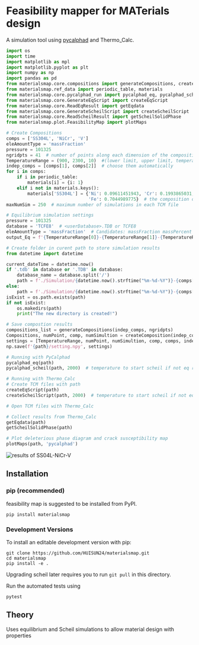 # Feasibility mapper for MATerials design

A simulation tool using [pycalphad](http://pycalphad.org) and Thermo_Calc.

```python
import os
import time
import matplotlib as mpl
import matplotlib.pyplot as plt
import numpy as np
import pandas as pd
from materialsmap.core.compositions import generateCompositions, createComposition
from materialsmap.ref_data import periodic_table, materials
from materialsmap.core.pycalphad_run import pycalphad_eq, pycalphad_scheil
from materialsmap.core.GenerateEqScript import createEqScript
from materialsmap.core.ReadEqResult import getEqdata
from materialsmap.core.GenerateScheilScript import createScheilScript
from materialsmap.core.ReadScheilResult import getScheilSolidPhase
from materialsmap.plot.FeasibilityMap import plotMaps

# Create Compositions
comps = ['SS304L', 'NiCr', 'V']
eleAmountType = 'massFraction'
pressure = 101325
ngridpts = 41  # number of points along each dimension of the composition grid
TemperatureRange = (900, 2300, 10)  #(lower limit, upper limit, temperature step)
indep_comps = [comps[1], comps[2]]  # choose them automatically
for i in comps:
    if i in periodic_table:
        materials[i] = {i: 1}
    elif i not in materials.keys():
        materials['SS304L'] = {'Ni': 0.09611451943, 'Cr': 0.1993865031,
                               'Fe': 0.7044989775}  # the composition of this element/alloys(in weight fractions)
maxNumSim = 250  # maximum number of simulations in each TCM file

# Equilibrium simulation settings
pressure = 101325
database = 'TCFE8'  # <userDatabase>.TDB or TCFE8
eleAmountType = 'massFraction'  # Candidates: massFraction massPercent moleFraction molePercent
output_Eq = f'{TemperatureRange[0]}-{TemperatureRange[1]}-{TemperatureRange[2]}-{comps[0]}-{comps[1]}-{comps[2]}-Eq'

# Create folder in curent path to store simulation results
from datetime import datetime

current_dateTime = datetime.now()
if '.tdb' in database or '.TDB' in database:
    database_name = database.split('/')
    path = f'./Simulation/{datetime.now().strftime("%m-%d-%Y")}-{comps[0]}-{comps[1]}-{comps[2]}-database-{database_name[-1][:-4]}'
else:
    path = f'./Simulation/{datetime.now().strftime("%m-%d-%Y")}-{comps[0]}-{comps[1]}-{comps[2]}-database-{database}'
isExist = os.path.exists(path)
if not isExist:
    os.makedirs(path)
    print("The new directory is created!")

# Save compostion results
compositions_list = generateCompositions(indep_comps, ngridpts)
Compositions, numPoint, comp, numSimultion = createComposition(indep_comps, comps, compositions_list, materials, path)
settings = [TemperatureRange, numPoint, numSimultion, comp, comps, indep_comps, os.path.abspath(database), pressure, eleAmountType]
np.save(f'{path}/setting.npy', settings)

# Running with PyCalphad
pycalphad_eq(path)
pycalphad_scheil(path, 2000)  # temperature to start scheil if not eq results

# Running with Thermo_Calc
# Create TCM files with path
createEqScript(path)
createScheilScript(path, 2000)  # temperature to start scheil if not eq results

# Open TCM files with Thermo_Calc

# Collect results from Thermo_Calc
getEqdata(path)
getScheilSolidPhase(path)

# Plot deleterious phase diagram and crack susceptibility map 
plotMaps(path, 'pycalphad')
```

![results of SS04L-NiCr-V](https://github.com/HUISUN24/feasibility_map/blob/main/docs/demo-results.png)

## Installation

### pip (recommended)

feasibility map is suggested to be installed from PyPI.

    pip install materialsmap

### Development Versions

To install an editable development version with pip:

    git clone https://github.com/HUISUN24/materialsmap.git
    cd materialsmap
    pip install -e .

Upgrading scheil later requires you to run ``git pull`` in this directory.

Run the automated tests using

    pytest

## Theory

Uses equilibrium and Scheil simulations to allow material design with properties


